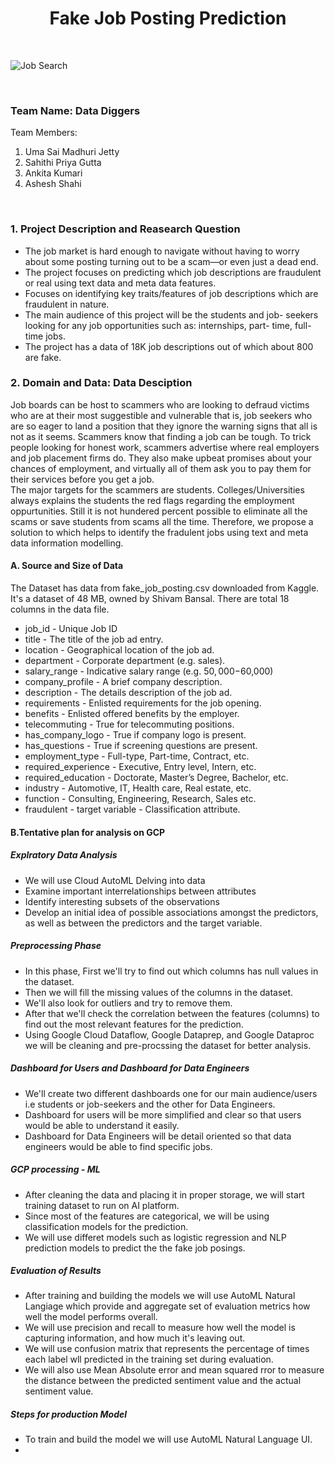 <h1 align = "center"> Fake Job Posting Prediction </h1>

<br/>

![Job Search](https://s3-ap-southeast-2.amazonaws.com/www.cryptoknowmics.com/crypto/wp-content/uploads/2019/11/jobss.jpg)

<br/>

### Team Name: Data Diggers

Team Members:
1. Uma Sai Madhuri Jetty
2. Sahithi Priya Gutta
3. Ankita Kumari
4. Ashesh Shahi

<br/>

### 1. Project Description and Reasearch Question
- The job market is hard enough to navigate without having to worry about some posting turning out to be a scam—or even just a dead end.
- The project focuses on predicting which job descriptions are fraudulent or real using text data and meta data features.
- Focuses on identifying key traits/features of job descriptions which are fraudulent in nature.
- The main audience of this project will be the students and job- seekers looking for any job opportunities such as: internships, part-   time, full-time jobs.
- The project has a data of 18K job descriptions out of which about 800 are fake.



### 2. Domain and Data: Data Desciption

Job boards can be host to scammers who are looking to defraud victims who are at their most suggestible and vulnerable 
that is, job seekers who are so eager to land a position that they ignore the warning signs that all is not as it seems.
Scammers know that finding a job can be tough. To trick people looking for honest work, scammers advertise where real employers 
and job placement firms do. They also make upbeat promises about your chances of employment, and virtually all of them 
ask you to pay them for their services before you get a job. 
<br> The major targets for the scammers are students. Colleges/Universities always explains the students the red flags regarding the 
employment oppurtunities. Still it is not hundered percent possible to eliminate all the scams or save students from scams all the time.
Therefore, we propose a solution to which helps to identify the fradulent jobs using text and meta data information modelling. <br>

#### A. Source and Size of Data
The Dataset has data from fake_job_posting.csv downloaded from Kaggle. It's a dataset of 48 MB, owned by Shivam Bansal. There are total 18 columns in the data file.
- job_id - Unique Job ID
- title - The title of the job ad entry.
- location - Geographical location of the job ad.
- department - Corporate department (e.g. sales).
- salary_range - Indicative salary range (e.g. $50,000-$60,000)
- company_profile - A brief company description.
- description - The details description of the job ad.
- requirements - Enlisted requirements for the job opening.
- benefits - Enlisted offered benefits by the employer.
- telecommuting - True for telecommuting positions.
- has_company_logo - True if company logo is present.
- has_questions - True if screening questions are present.
- employment_type - Full-type, Part-time, Contract, etc.
- required_experience - Executive, Entry level, Intern, etc.
- required_education - Doctorate, Master’s Degree, Bachelor, etc.
- industry - Automotive, IT, Health care, Real estate, etc.
- function - Consulting, Engineering, Research, Sales etc.
- fraudulent - target variable - Classification attribute.

#### B.Tentative plan for analysis on GCP

##### Explratory Data Analysis
- We will use Cloud AutoML Delving into data
- Examine important interrelationships between attributes
- Identify interesting subsets of the observations
- Develop an initial idea of possible associations amongst the predictors, as well as between the predictors and the target variable.<br>

##### Preprocessing Phase
- In this phase, First we'll try to find out which columns has null values in the dataset.
- Then we will fill the missing values of the columns in the dataset.
- We'll also look for outliers and try to remove them.
- After that we'll check the correlation between the features (columns) to find out the most relevant features for the prediction.
- Using Google Cloud Dataflow, Google Dataprep, and Google Dataproc we will be cleaning and pre-procssing the dataset for better           analysis.

##### Dashboard for Users and Dashboard for Data Engineers
- We'll create two different dashboards one for our main audience/users i.e students or job-seekers and the other for Data Engineers.
- Dashboard for users will be more simplified and clear so that users would be able to understand it easily.
- Dashboard for Data Engineers will be detail oriented so that data engineers would be able to find specific jobs.

##### GCP processing - ML
- After cleaning the data and placing it in proper storage, we will start training dataset to run on AI platform.
- Since most of the features are categorical, we will be using classification models for the prediction.
- We will use differet models such as logistic regression and NLP prediction models to predict the the fake job posings.

##### Evaluation of Results
- After training and building the models we will use AutoML Natural Langiage which provide and aggregate set of evaluation metrics how     well the model performs overall.
- We will use precision and recall to measure how well the model is capturing information, and how much it's leaving out.
- We will use confusion matrix that represents the percentage of times each label wll predicted in the training set during evaluation.
- We will also use Mean Absolute error and mean squared rror to measure the distance between the predicted sentiment value and the         actual sentiment value.

##### Steps for production Model
- To train and build the model we will use AutoML Natural Language UI.
- 



